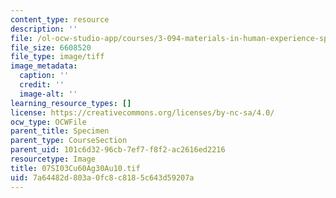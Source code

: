 ```yaml
---
content_type: resource
description: ''
file: /ol-ocw-studio-app/courses/3-094-materials-in-human-experience-spring-2004/7a64482d803a0fc8c8185c643d59207a_07SI03Cu60Ag30Au10.tif
file_size: 6608520
file_type: image/tiff
image_metadata:
  caption: ''
  credit: ''
  image-alt: ''
learning_resource_types: []
license: https://creativecommons.org/licenses/by-nc-sa/4.0/
ocw_type: OCWFile
parent_title: Specimen
parent_type: CourseSection
parent_uid: 101c6d32-96cb-7ef7-f8f2-ac2616ed2216
resourcetype: Image
title: 07SI03Cu60Ag30Au10.tif
uid: 7a64482d-803a-0fc8-c818-5c643d59207a
---
```

